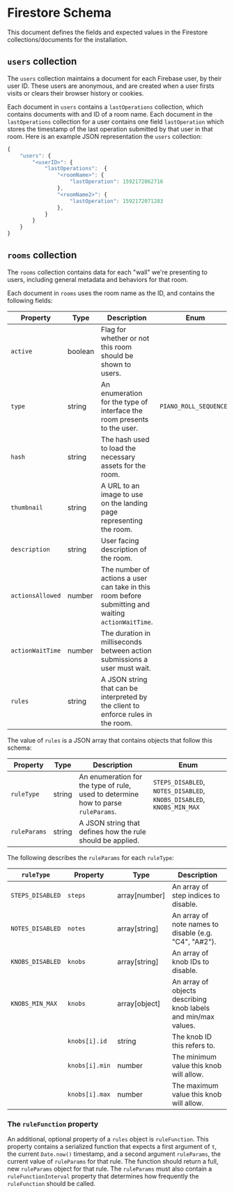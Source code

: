 # Firestore Schema

This document defines the fields and expected values in the Firestore collections/documents for the installation.

## `users` collection

The `users` collection maintains a document for each Firebase user, by their user ID. These users are anonymous, and are created when a user firsts visits or clears their browser history or cookies.

Each document in `users` contains a `lastOperations` collection, which contains documents with and ID of a room name. Each document in the `lastOperations` collection for a user contains one field `lastOperation` which stores the timestamp of the last operation submitted by that user in that room. Here is an example JSON representation the `users` collection:

```javascript
{
    "users": {
        "<userID>": {
            "lastOperations":  {
                "<roomName>": {
                    "lastOperation": 1592172062716
                },
                "<roomName2>": {
                    "lastOperation": 1592172071283
                },
            }
        }
    }
}
```

## `rooms` collection

The `rooms` collection contains data for each "wall" we're presenting to users, including general metadata and behaviors for that room.

Each document in `rooms` uses the room name as the ID, and contains the following fields:

| Property         | Type    | Description                                                                                        | Enum        |
|------------------|---------|----------------------------------------------------------------------------------------------------|-------------|
| `active`         | boolean | Flag for whether or not this room should be shown to users.                                        |             |
| `type`           | string  | An enumeration for the type of interface the room presents to the user.                            | `PIANO_ROLL_SEQUENCER` |
| `hash`           | string  | The hash used to load the necessary assets for the room.                                           |             |
| `thumbnail`      | string  | A URL to an image to use on the landing page representing the room.                                |             |
| `description`    | string  | User facing description of the room.                                                               |             |
| `actionsAllowed` | number  | The number of actions a user can take in this room before submitting and waiting `actionWaitTime`. |             |
| `actionWaitTime` | number  | The duration in milliseconds between action submissions a user must wait.                          |             |
| `rules`          | string  | A JSON string that can be interpreted by the client to enforce rules in the room.                  |             |

The value of `rules` is a JSON array that contains objects that follow this schema:

| Property     | Type   | Description                                                                       | Enum                                                                  |
|--------------|--------|-----------------------------------------------------------------------------------|-----------------------------------------------------------------------|
| `ruleType`   | string | An enumeration for the type of rule, used to determine how to parse `ruleParams`. | `STEPS_DISABLED`, `NOTES_DISABLED`, `KNOBS_DISABLED`, `KNOBS_MIN_MAX` |
| `ruleParams` | string | A JSON string that defines how the rule should be applied.                        |                                                                       |

The following describes the `ruleParams` for each `ruleType`:

| `ruleType`       | Property       | Type          | Description                                                    |
|------------------|----------------|---------------|----------------------------------------------------------------|
| `STEPS_DISABLED` | `steps`        | array[number] | An array of step indices to disable.                           |
| `NOTES_DISABLED` | `notes`        | array[string] | An array of note names to disable (e.g. "C4", "A#2").          |
| `KNOBS_DISABLED` | `knobs`        | array[string] | An array of knob IDs to disable.                               |
| `KNOBS_MIN_MAX`  | `knobs`        | array[object] | An array of objects describing knob labels and min/max values. |
|                  | `knobs[i].id`  | string        | The knob ID this refers to.                                    |
|                  | `knobs[i].min` | number        | The minimum value this knob will allow.                        |
|                  | `knobs[i].max` | number        | The maximum value this knob will allow.                        |

### The `ruleFunction` property

An additional, optional property of a `rules` object is `ruleFunction`. This property contains a serialized function that expects a first argument of `t`, the current `Date.now()` timestamp, and a second argument `ruleParams`, the current value of `ruleParams` for that rule. The function should return a full, new `ruleParams` object for that rule. The `ruleParams` must also contain a `ruleFunctionInterval` property that determines how frequently the `ruleFunction` should be called.
